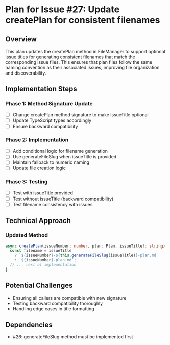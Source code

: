 # Plan for Issue #27: Update createPlan for consistent filenames

## Overview

This plan updates the createPlan method in FileManager to support optional issue titles for generating consistent filenames that match the corresponding issue files. This ensures that plan files follow the same naming convention as their associated issues, improving file organization and discoverability.

## Implementation Steps

### Phase 1: Method Signature Update
- [ ] Change createPlan method signature to make issueTitle optional
- [ ] Update TypeScript types accordingly
- [ ] Ensure backward compatibility

### Phase 2: Implementation
- [ ] Add conditional logic for filename generation
- [ ] Use generateFileSlug when issueTitle is provided
- [ ] Maintain fallback to numeric naming
- [ ] Update file creation logic

### Phase 3: Testing
- [ ] Test with issueTitle provided
- [ ] Test without issueTitle (backward compatibility)
- [ ] Test filename consistency with issues

## Technical Approach

### Updated Method
```typescript
async createPlan(issueNumber: number, plan: Plan, issueTitle?: string): Promise<string> {
  const filename = issueTitle 
    ? `${issueNumber}-${this.generateFileSlug(issueTitle)}-plan.md`
    : `${issueNumber}-plan.md`;
  // ... rest of implementation
}
```

## Potential Challenges
- Ensuring all callers are compatible with new signature
- Testing backward compatibility thoroughly
- Handling edge cases in title formatting

## Dependencies
- #26: generateFileSlug method must be implemented first